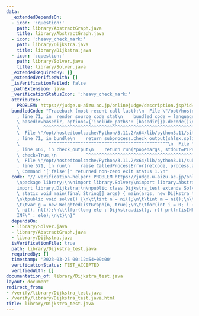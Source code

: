 ```yaml
---
data:
  _extendedDependsOn:
  - icon: ':question:'
    path: library/AbstractGraph.java
    title: library/AbstractGraph.java
  - icon: ':heavy_check_mark:'
    path: library/Dijkstra.java
    title: library/Dijkstra.java
  - icon: ':question:'
    path: library/Solver.java
    title: library/Solver.java
  _extendedRequiredBy: []
  _extendedVerifiedWith: []
  _isVerificationFailed: false
  _pathExtension: java
  _verificationStatusIcon: ':heavy_check_mark:'
  attributes:
    PROBLEM: https://judge.u-aizu.ac.jp/onlinejudge/description.jsp?id=GRL_1_A
  bundledCode: "Traceback (most recent call last):\n  File \"/opt/hostedtoolcache/Python/3.11.2/x64/lib/python3.11/site-packages/onlinejudge_verify/documentation/build.py\"\
    , line 71, in _render_source_code_stat\n    bundled_code = language.bundle(stat.path,\
    \ basedir=basedir, options={'include_paths': [basedir]}).decode()\n          \
    \         ^^^^^^^^^^^^^^^^^^^^^^^^^^^^^^^^^^^^^^^^^^^^^^^^^^^^^^^^^^^^^^^^^^^^^^^^^^^^^^^^^\n\
    \  File \"/opt/hostedtoolcache/Python/3.11.2/x64/lib/python3.11/site-packages/onlinejudge_verify/languages/user_defined.py\"\
    , line 71, in bundle\n    return subprocess.check_output(shlex.split(command))\n\
    \           ^^^^^^^^^^^^^^^^^^^^^^^^^^^^^^^^^^^^^^^^^^^^^\n  File \"/opt/hostedtoolcache/Python/3.11.2/x64/lib/python3.11/subprocess.py\"\
    , line 466, in check_output\n    return run(*popenargs, stdout=PIPE, timeout=timeout,\
    \ check=True,\n           ^^^^^^^^^^^^^^^^^^^^^^^^^^^^^^^^^^^^^^^^^^^^^^^^^^^^^^^^^\n\
    \  File \"/opt/hostedtoolcache/Python/3.11.2/x64/lib/python3.11/subprocess.py\"\
    , line 571, in run\n    raise CalledProcessError(retcode, process.args,\nsubprocess.CalledProcessError:\
    \ Command '['false']' returned non-zero exit status 1.\n"
  code: "// verification-helper: PROBLEM https://judge.u-aizu.ac.jp/onlinejudge/description.jsp?id=GRL_1_A\n\
    \npackage library;\n\nimport library.Solver;\nimport library.AbstractGraph;\n\
    import library.Dijkstra;\n\npublic class Dijkstra_test extends Solver {\n\tpublic\
    \ static void main(final String[] args) { main(args, new Dijkstra_test()); }\n\
    \n\tpublic void solve() {\n\t\tint n = ni();\n\t\tint m = ni();\n\t\tint r = ni();\n\
    \t\tvar g = new WeightedListGraph(n, true);\n\t\tfor(int i = 0; i < m; i ++) g.add(ni(),\
    \ ni(), nl());\n\t\tfor(long ele : Dijkstra.dist(g, r)) prtln(isINF(ele) ? \"\
    INF\" : ele);\n\t}\n}"
  dependsOn:
  - library/Solver.java
  - library/AbstractGraph.java
  - library/Dijkstra.java
  isVerificationFile: true
  path: library/Dijkstra_test.java
  requiredBy: []
  timestamp: '2023-03-25 00:12:54+09:00'
  verificationStatus: TEST_ACCEPTED
  verifiedWith: []
documentation_of: library/Dijkstra_test.java
layout: document
redirect_from:
- /verify/library/Dijkstra_test.java
- /verify/library/Dijkstra_test.java.html
title: library/Dijkstra_test.java
---
```


